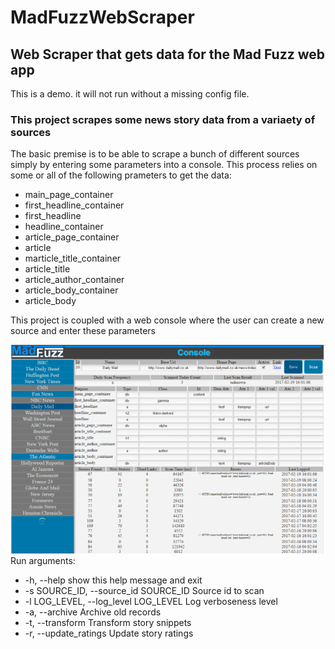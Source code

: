 # MadFuzzWebScraper
## Web Scraper that gets data for the Mad Fuzz web app

This is a demo. it will not run without a missing config file.

### This project scrapes some news story data from a variaety of sources

The basic premise is to be able to scrape a bunch of different sources simply by entering some parameters into a console. This process relies on some or all of the following prameters to get the data:

* main_page_container	
* first_headline_container	
* first_headline	
* headline_container	
* article_page_container	
* article
* marticle_title_container	
* article_title	
* article_author_container	
* article_body_container	
* article_body

This project is coupled with a web console where the user can create a new source and enter these parameters

![ScreenShot](https://github.com/genebarsukov/MadFuzzWebScraper/blob/develop/madfuzz_console_example.png)
Run arguments:

* -h, --help            show this help message and exit
* -s SOURCE_ID, --source_id SOURCE_ID Source id to scan
* -l LOG_LEVEL, --log_level LOG_LEVEL Log verboseness level
* -a, --archive         Archive old records
*  -t, --transform       Transform story snippets
*  -r, --update_ratings  Update story ratings
